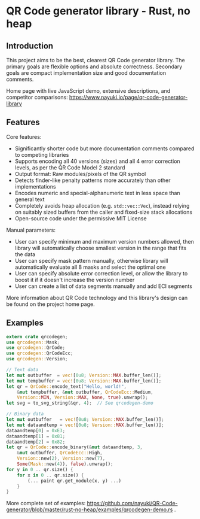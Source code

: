 QR Code generator library - Rust, no heap
=========================================


Introduction
------------

This project aims to be the best, clearest QR Code generator library. The primary goals are flexible options and absolute correctness. Secondary goals are compact implementation size and good documentation comments.

Home page with live JavaScript demo, extensive descriptions, and competitor comparisons: https://www.nayuki.io/page/qr-code-generator-library


Features
--------

Core features:

* Significantly shorter code but more documentation comments compared to competing libraries
* Supports encoding all 40 versions (sizes) and all 4 error correction levels, as per the QR Code Model 2 standard
* Output format: Raw modules/pixels of the QR symbol
* Detects finder-like penalty patterns more accurately than other implementations
* Encodes numeric and special-alphanumeric text in less space than general text
* Completely avoids heap allocation (e.g. `std::vec::Vec`), instead relying on suitably sized buffers from the caller and fixed-size stack allocations
* Open-source code under the permissive MIT License

Manual parameters:

* User can specify minimum and maximum version numbers allowed, then library will automatically choose smallest version in the range that fits the data
* User can specify mask pattern manually, otherwise library will automatically evaluate all 8 masks and select the optimal one
* User can specify absolute error correction level, or allow the library to boost it if it doesn't increase the version number
* User can create a list of data segments manually and add ECI segments

More information about QR Code technology and this library's design can be found on the project home page.


Examples
--------

```rust
extern crate qrcodegen;
use qrcodegen::Mask;
use qrcodegen::QrCode;
use qrcodegen::QrCodeEcc;
use qrcodegen::Version;

// Text data
let mut outbuffer  = vec![0u8; Version::MAX.buffer_len()];
let mut tempbuffer = vec![0u8; Version::MAX.buffer_len()];
let qr = QrCode::encode_text("Hello, world!",
    &mut tempbuffer, &mut outbuffer, QrCodeEcc::Medium,
    Version::MIN, Version::MAX, None, true).unwrap();
let svg = to_svg_string(&qr, 4);  // See qrcodegen-demo

// Binary data
let mut outbuffer   = vec![0u8; Version::MAX.buffer_len()];
let mut dataandtemp = vec![0u8; Version::MAX.buffer_len()];
dataandtemp[0] = 0xE3;
dataandtemp[1] = 0x81;
dataandtemp[2] = 0x82;
let qr = QrCode::encode_binary(&mut dataandtemp, 3,
    &mut outbuffer, QrCodeEcc::High,
    Version::new(2), Version::new(7),
    Some(Mask::new(4)), false).unwrap();
for y in 0 .. qr.size() {
    for x in 0 .. qr.size() {
        (... paint qr.get_module(x, y) ...)
    }
}
```

More complete set of examples: https://github.com/nayuki/QR-Code-generator/blob/master/rust-no-heap/examples/qrcodegen-demo.rs .
